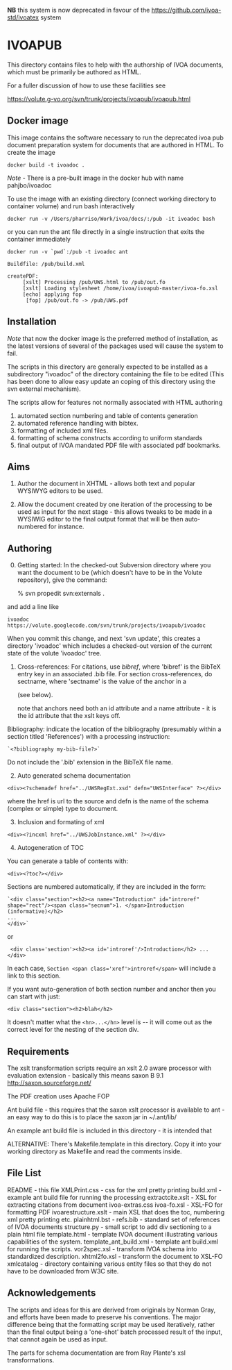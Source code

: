 **NB** this system is now deprecated in favour of the https://github.com/ivoa-std/ivoatex system

# IVOAPUB

This directory contains files to help with the authorship of IVOA
documents, which must be primarily be authored as HTML.

For a fuller discussion of how to use these facilities see

https://volute.g-vo.org/svn/trunk/projects/ivoapub/ivoapub.html

## Docker image

This image contains the software necessary to run the deprecated ivoa pub 
document preparation system for documents that are authored in HTML. To create the image

    docker build -t ivoadoc .
    
_Note_ - There is a pre-built image in the docker hub with name pahjbo/ivoadoc

To use the image with an existing directory (connect working directory to container volume) and
run bash interactively

    docker run -v /Users/pharriso/Work/ivoa/docs/:/pub -it ivoadoc bash
    
or you can run the ant file directly in a single instruction that exits the container immediately

```
docker run -v `pwd`:/pub -t ivoadoc ant

Buildfile: /pub/build.xml

createPDF:
     [xslt] Processing /pub/UWS.html to /pub/out.fo
     [xslt] Loading stylesheet /home/ivoa/ivoapub-master/ivoa-fo.xsl
     [echo] applying fop
      [fop] /pub/out.fo -> /pub/UWS.pdf
```

## Installation

_Note_ that now the docker image is the preferred method of installation,
as the latest versions of several of the packages used will cause the system to fail.

The scripts in this directory are generally expected to be installed
as a subdirectory "ivoadoc" of the directory containing the file to be
edited (This has been done to allow easy update an coping of this
directory using the svn external mechanism). 

The scripts allow for features not normally associated with HTML authoring

1. automated section numbering and table of contents generation
2. automated reference handling with bibtex.
3. formatting of included xml files.
4. formatting of schema constructs according to uniform standards
5. final output of IVOA mandated PDF file with associated pdf bookmarks.

## Aims


1. Author the document in XHTML - allows both text and popular WYSIWYG
editors to be used.

2. Allow the document created by one iteration of the processing to be
used as input for the next stage - this allows tweaks to be made in a
WYSIWIG editor to the final output format that will be then
auto-numbered for instance.


## Authoring

0. Getting started: In the checked-out Subversion directory where you
want the document to be (which doesn't have to be in the Volute
repository), give the command:

    % svn propedit svn:externals .

and add a line like

    ivoadoc https://volute.googlecode.com/svn/trunk/projects/ivoapub/ivoadoc

When you commit this change, and next 'svn update', this creates a
directory 'ivoadoc' which includes a checked-out version of the
current state of the volute 'ivoadoc' tree.

1. Cross-references: For citations, use <cite>bibref</cite>, where
'bibref' is the BibTeX entry key in an associated .bib file.  For
section cross-references, do <span class="xref">sectname</span>,
where 'sectname' is the value of the anchor in a <div class='section'>
(see below).
    
    note that <a> anchors need both an id attribute and a name
    attribute - it is the id attribute that the xslt keys off.

Bibliography: indicate the location of the bibliography (presumably
within a section titled 'References') with a processing instruction:

    `<?bibliography my-bib-file?>`
    
Do not include the '.bib' extension in the BibTeX file name.


2. Auto generated schema documentation

`<div><?schemadef href="../UWSRegExt.xsd" defn="UWSInterface" ?></div>`

where the href is url to the source and defn is the name of the schema (complex or simple) type to document.

3. Inclusion and formating of xml

`<div><?incxml href="../UWSJobInstance.xml" ?></div>`


4. Autogeneration of TOC

You can generate a table of contents with:

`<div><?toc?></div>`

Sections are numbered automatically, if they are included in the form:

    `<div class="section"><h2><a name="Introduction" id="introref" shape="rect"/><span class="secnum">1. </span>Introduction (informative)</h2>
    ...
    </div>`

or

   ` <div class='section'><h2><a id='introref'/>Introduction</h2>
    ...
    </div>`

In each case, `Section <span class='xref'>introref</span>` will
include a link to this section.

If you want auto-generation of both section number and anchor then you can
start with just:

`<div class="section"><h2>blah</h2>`

It doesn't matter what the `<hn>...</hn>` level is -- it will come out
as the correct level for the nesting of the section div.

## Requirements

The xslt transformation scripts require an xslt 2.0 aware processor
with evaluation extension - basically this means saxon B 9.1
http://saxon.sourceforge.net/

The PDF creation uses Apache FOP

Ant build file - this requires that the saxon xslt processor is available to ant - an easy way to do this is to place the saxon jar 
in ~/.ant/lib/

An example ant build file is included in this directory - it is intended that 


ALTERNATIVE: There's Makefile.template in this directory.  Copy it into
your working directory as Makefile and read the comments inside.


## File List

README - this file
XMLPrint.css - css for the xml pretty printing
build.xml - example ant build file for running the processing
extractcite.xslt - XSL for extracting citations from document
ivoa-extras.css
ivoa-fo.xsl - XSL-FO for formatting PDF
ivoarestructure.xslt - main XSL that does the toc, numbering xml pretty printing etc.
plainhtml.bst - 
refs.bib - standard set of references of IVOA documents
structure.py - small script to add div sectioning to a plain html file
template.html - template IVOA document illustrating various capabilities of the system.
template_ant_build.xml - template ant build.xml for running the scripts.
vor2spec.xsl - transform IVOA schema into standardized description.
xhtml2fo.xsl - transform the document to XSL-FO
xmlcatalog - directory containing various entity files so that they do not have to be downloaded from W3C site.



## Acknowledgements


The scripts and ideas for this are derived from originals by Norman Gray, and efforts have been made to preserve his conventions. The major 
difference being that the formatting script may be used iteratively, rather than the final output being a 'one-shot' batch processed result of the input, that cannot again be used as input.

The parts for schema documentation are from Ray Plante's xsl transformations.




